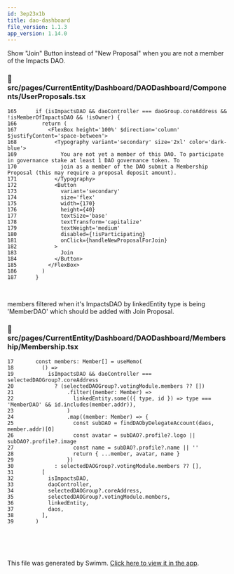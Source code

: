 ```yaml
---
id: 3ep23x1b
title: dao-dashboard
file_version: 1.1.3
app_version: 1.14.0
---
```


Show "Join" Button instead of "New Proposal" when you are not a member of the Impacts DAO.

<!-- NOTE-swimm-snippet: the lines below link your snippet to Swimm -->

### 📄 src/pages/CurrentEntity/Dashboard/DAODashboard/Components/UserProposals.tsx

<!-- collapsed -->

```tsx
165      if (isImpactsDAO && daoController === daoGroup.coreAddress && !isMemberOfImpactsDAO && !isOwner) {
166        return (
167          <FlexBox height='100%' $direction='column' $justifyContent='space-between'>
168            <Typography variant='secondary' size='2xl' color='dark-blue'>
169              You are not yet a member of this DAO. To participate in governance stake at least 1 DAO governance token. To
170              join as a member of the DAO submit a Membership Proposal (this may require a proposal deposit amount).
171            </Typography>
172            <Button
173              variant='secondary'
174              size='flex'
175              width={170}
176              height={40}
177              textSize='base'
178              textTransform='capitalize'
179              textWeight='medium'
180              disabled={!isParticipating}
181              onClick={handleNewProposalForJoin}
182            >
183              Join
184            </Button>
185          </FlexBox>
186        )
187      }
```

<br/>

members filtered when it's ImpactsDAO by linkedEntity type is being 'MemberDAO' which should be added with Join Proposal.

<!-- NOTE-swimm-snippet: the lines below link your snippet to Swimm -->

### 📄 src/pages/CurrentEntity/Dashboard/DAODashboard/Membership/Membership.tsx

```tsx
17       const members: Member[] = useMemo(
18         () =>
19           isImpactsDAO && daoController === selectedDAOGroup?.coreAddress
20             ? (selectedDAOGroup?.votingModule.members ?? [])
21                 .filter((member: Member) =>
22                   linkedEntity.some(({ type, id }) => type === 'MemberDAO' && id.includes(member.addr)),
23                 )
24                 .map((member: Member) => {
25                   const subDAO = findDAObyDelegateAccount(daos, member.addr)[0]
26                   const avatar = subDAO?.profile?.logo || subDAO?.profile?.image
27                   const name = subDAO?.profile?.name || ''
28                   return { ...member, avatar, name }
29                 })
30             : selectedDAOGroup?.votingModule.members ?? [],
31         [
32           isImpactsDAO,
33           daoController,
34           selectedDAOGroup?.coreAddress,
35           selectedDAOGroup?.votingModule.members,
36           linkedEntity,
37           daos,
38         ],
39       )
```

<br/>

<br/>

<br/>

This file was generated by Swimm. [Click here to view it in the app](https://app.swimm.io/repos/Z2l0aHViJTNBJTNBaXhvLXdlYmNsaWVudCUzQSUzQWl4b2ZvdW5kYXRpb24=/docs/3ep23x1b).
